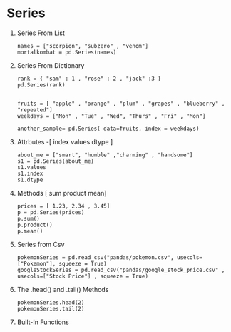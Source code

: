 # Series

	  
1.	Series From List 
      
	  ```
	  names = ["scorpion", "subzero" , "venom"]
      mortalkombat = pd.Series(names)
	  ```
2.  Series From Dictionary

      ```
	  rank = { "sam" : 1 , "rose" : 2 , "jack" :3 }
      pd.Series(rank)
	  
	  
	  fruits = [ "apple" , "orange" , "plum" , "grapes" , "blueberry" , "repeated"]
      weekdays = ["Mon" , "Tue" , "Wed", "Thurs" , "Fri" , "Mon"]

	  another_sample= pd.Series( data=fruits, index = weekdays)
	  ```   

3.  Attrbutes -[ index  values dtype ] 
    
	  ```
	  about_me = ["smart", "humble" ,"charming" , "handsome"]
	  s1 = pd.Series(about_me)
	  s1.values
	  s1.index
	  s1.dtype
      ```

4.  Methods [ sum product  mean]

      ```
	  prices = [ 1.23, 2.34 , 3.45]
	  p = pd.Series(prices)
	  p.sum()
	  p.product()
	  p.mean()
      ```	
	
5.  Series from Csv 
    
      ```
      pokemonSeries = pd.read_csv("pandas/pokemon.csv", usecols=["Pokemon"], squeeze = True)
      googleStockSeries = pd.read_csv("pandas/google_stock_price.csv" , usecols=["Stock Price"] , squeeze = True)	 
      ```	

6.  The .head() and .tail() Methods

      ```
	  pokemonSeries.head(2)
	  pokemonSeries.tail(2)
      ```	

7.  Built-In Functions 	  
	  
	  
		

